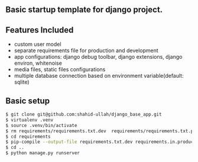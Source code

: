 ## Basic startup template for django project.

## Features Included

- custom user model
- separate requirements file for production and development
- app configurations: django debug toolbar, django extensions, django environ, whitenoise
- media files, static files configurations
- multiple database connection based on environment variable(default: sqlite)

## Basic setup

```sh
$ git clone git@github.com:shahid-ullah/django_base_app.git
$ virtualenv .venv
$ source .venv/bin/activate
$ rm requirements/requirements.txt.dev  requirements/requirements.txt.production
$ cd requirements
$ pip-compile --output-file requirements.txt.dev requirements.in.production requirements.in.dev
$ cd ..
$ python manage.py runserver
```
